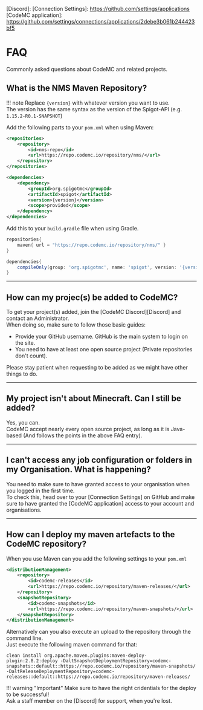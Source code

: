 [Discord]: 
[Connection Settings]: https://github.com/settings/applications
[CodeMC application]: https://github.com/settings/connections/applications/2debe3b061b244423bf5


# FAQ
Commonly asked questions about CodeMC and related projects.

## What is the NMS Maven Repository?

!!! note
    Replace `{version}` with whatever version you want to use.  
    The version has the same syntax as the version of the Spigot-API (e.g. `1.15.2-R0.1-SNAPSHOT`)

Add the following parts to your `pom.xml` when using Maven:  
```xml
<repositories>
    <repository>
        <id>nms-repo</id>
        <url>https://repo.codemc.io/repository/nms/</url>
    </repository>
</repositories>

<dependencies>
    <dependency>
        <groupId>org.spigotmc</groupId>
        <artifactId>spigot</artifactId>
        <version>{version}</version>
        <scope>provided</scope>
    </dependency>
</dependencies>
```

Add this to your `build.gradle` file when using Gradle.
```groovy
repositories{
    maven{ url = "https://repo.codemc.io/repository/nms/" }
}

dependencies{
    compileOnly(group: 'org.spigotmc', name: 'spigot', version: '{version}')
}
```

----
## How can my projec(s) be added to CodeMC?
To get your project(s) added, join the [CodeMC Discord][Discord] and contact an Administrator.  
When doing so, make sure to follow those basic guides:

- Provide your GitHub username. GitHub is the main system to login on the site.
- You need to have at least one open source project (Private repositories don't count).

Please stay patient when requesting to be added as we might have other things to do.

----
## My project isn't about Minecraft. Can I still be added?
Yes, you can.  
CodeMC accept nearly every open source project, as long as it is Java-based (And follows the points in the above FAQ entry).

----
## I can't access any job configuration or folders in my Organisation. What is happening?
You need to make sure to have granted access to your organisation when you logged in the first time.  
To check this, head over to your [Connection Settings] on GitHub and make sure to have granted the [CodeMC application] access to your account and organisations.

----
## How can I deploy my maven artefacts to the CodeMC repository?
When you use Maven can you add the following settings to your `pom.xml`  
```xml
<distributionManagement>
    <repository>
        <id>codemc-releases</id>
        <url>https://repo.codemc.io/repository/maven-releases/</url>
    </repository>
    <snapshotRepository>
        <id>codemc-snapshots</id>
        <url>https://repo.codemc.io/repository/maven-snapshots/</url>
    </snapshotRepository>
</distributionManagement>
```

Alternatively can you also execute an upload to the repository through the command line.  
Just execute the following maven command for that:
```
clean install org.apache.maven.plugins:maven-deploy-plugin:2.8.2:deploy -DaltSnapshotDeploymentRepository=codemc-snapshots::default::https://repo.codemc.io/repository/maven-snapshots/ -DaltReleaseDeploymentRepository=codemc-releases::default::https://repo.codemc.io/repository/maven-releases/
```

!!! warning "Important"
    Make sure to have the right cridentials for the deploy to be successful!  
    Ask a staff member on the [Discord] for support, when you're lost.
